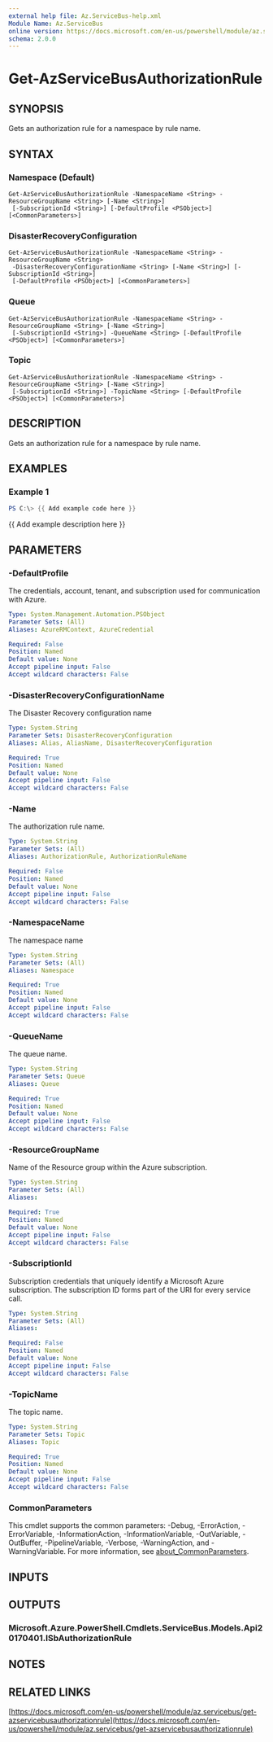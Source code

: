 ```yaml
---
external help file: Az.ServiceBus-help.xml
Module Name: Az.ServiceBus
online version: https://docs.microsoft.com/en-us/powershell/module/az.servicebus/get-azservicebusauthorizationrule
schema: 2.0.0
---
```


# Get-AzServiceBusAuthorizationRule

## SYNOPSIS
Gets an authorization rule for a namespace by rule name.

## SYNTAX

### Namespace (Default)
```
Get-AzServiceBusAuthorizationRule -NamespaceName <String> -ResourceGroupName <String> [-Name <String>]
 [-SubscriptionId <String>] [-DefaultProfile <PSObject>] [<CommonParameters>]
```

### DisasterRecoveryConfiguration
```
Get-AzServiceBusAuthorizationRule -NamespaceName <String> -ResourceGroupName <String>
 -DisasterRecoveryConfigurationName <String> [-Name <String>] [-SubscriptionId <String>]
 [-DefaultProfile <PSObject>] [<CommonParameters>]
```

### Queue
```
Get-AzServiceBusAuthorizationRule -NamespaceName <String> -ResourceGroupName <String> [-Name <String>]
 [-SubscriptionId <String>] -QueueName <String> [-DefaultProfile <PSObject>] [<CommonParameters>]
```

### Topic
```
Get-AzServiceBusAuthorizationRule -NamespaceName <String> -ResourceGroupName <String> [-Name <String>]
 [-SubscriptionId <String>] -TopicName <String> [-DefaultProfile <PSObject>] [<CommonParameters>]
```

## DESCRIPTION
Gets an authorization rule for a namespace by rule name.

## EXAMPLES

### Example 1
```powershell
PS C:\> {{ Add example code here }}
```

{{ Add example description here }}

## PARAMETERS

### -DefaultProfile
The credentials, account, tenant, and subscription used for communication with Azure.

```yaml
Type: System.Management.Automation.PSObject
Parameter Sets: (All)
Aliases: AzureRMContext, AzureCredential

Required: False
Position: Named
Default value: None
Accept pipeline input: False
Accept wildcard characters: False
```

### -DisasterRecoveryConfigurationName
The Disaster Recovery configuration name

```yaml
Type: System.String
Parameter Sets: DisasterRecoveryConfiguration
Aliases: Alias, AliasName, DisasterRecoveryConfiguration

Required: True
Position: Named
Default value: None
Accept pipeline input: False
Accept wildcard characters: False
```

### -Name
The authorization rule name.

```yaml
Type: System.String
Parameter Sets: (All)
Aliases: AuthorizationRule, AuthorizationRuleName

Required: False
Position: Named
Default value: None
Accept pipeline input: False
Accept wildcard characters: False
```

### -NamespaceName
The namespace name

```yaml
Type: System.String
Parameter Sets: (All)
Aliases: Namespace

Required: True
Position: Named
Default value: None
Accept pipeline input: False
Accept wildcard characters: False
```

### -QueueName
The queue name.

```yaml
Type: System.String
Parameter Sets: Queue
Aliases: Queue

Required: True
Position: Named
Default value: None
Accept pipeline input: False
Accept wildcard characters: False
```

### -ResourceGroupName
Name of the Resource group within the Azure subscription.

```yaml
Type: System.String
Parameter Sets: (All)
Aliases:

Required: True
Position: Named
Default value: None
Accept pipeline input: False
Accept wildcard characters: False
```

### -SubscriptionId
Subscription credentials that uniquely identify a Microsoft Azure subscription.
The subscription ID forms part of the URI for every service call.

```yaml
Type: System.String
Parameter Sets: (All)
Aliases:

Required: False
Position: Named
Default value: None
Accept pipeline input: False
Accept wildcard characters: False
```

### -TopicName
The topic name.

```yaml
Type: System.String
Parameter Sets: Topic
Aliases: Topic

Required: True
Position: Named
Default value: None
Accept pipeline input: False
Accept wildcard characters: False
```

### CommonParameters
This cmdlet supports the common parameters: -Debug, -ErrorAction, -ErrorVariable, -InformationAction, -InformationVariable, -OutVariable, -OutBuffer, -PipelineVariable, -Verbose, -WarningAction, and -WarningVariable. For more information, see [about_CommonParameters](http://go.microsoft.com/fwlink/?LinkID=113216).

## INPUTS

## OUTPUTS

### Microsoft.Azure.PowerShell.Cmdlets.ServiceBus.Models.Api20170401.ISbAuthorizationRule
## NOTES

## RELATED LINKS

[https://docs.microsoft.com/en-us/powershell/module/az.servicebus/get-azservicebusauthorizationrule](https://docs.microsoft.com/en-us/powershell/module/az.servicebus/get-azservicebusauthorizationrule)

